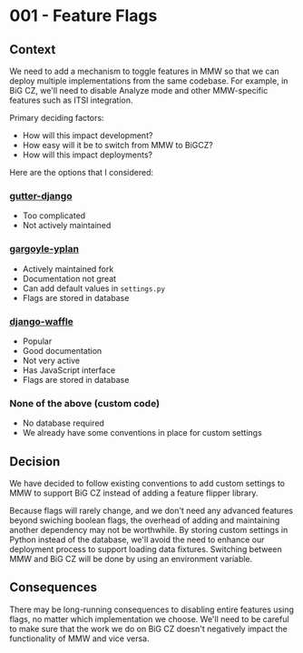 # 001 - Feature Flags

## Context

We need to add a mechanism to toggle features in MMW so that we can deploy
multiple implementations from the same codebase. For example, in BiG CZ,
we'll need to disable Analyze mode and other MMW-specific features such as
ITSI integration.

Primary deciding factors:

* How will this impact development?
* How easy will it be to switch from MMW to BiGCZ?
* How will this impact deployments?

Here are the options that I considered:

### [gutter-django](https://github.com/disqus/gutter-django)
* Too complicated
* Not actively maintained

### [gargoyle-yplan](https://gargoyle-yplan.readthedocs.io/en/latest/)
* Actively maintained fork
* Documentation not great
* Can add default values in `settings.py`
* Flags are stored in database

### [django-waffle](https://waffle.readthedocs.io/en/v0.11.1/)
* Popular
* Good documentation
* Not very active
* Has JavaScript interface
* Flags are stored in database

### None of the above (custom code)
* No database required
* We already have some conventions in place for custom settings

## Decision

We have decided to follow existing conventions to add custom settings
to MMW to support BiG CZ instead of adding a feature flipper library.

Because flags will rarely change, and we don't need any advanced features
beyond swiching boolean flags, the overhead of adding and maintaining another
dependency may not be worthwhile.
By storing custom settings in Python instead of the database, we'll avoid
the need to enhance our deployment process to support loading data
fixtures. Switching between MMW and BiG CZ will be done by using
an environment variable.

## Consequences

There may be long-running consequences to disabling entire features using
flags, no matter which implementation we choose. We'll need to be
careful to make sure that the work we do on BiG CZ doesn't negatively
impact the functionality of MMW and vice versa.
